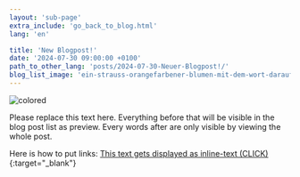 ```yaml
---
layout: 'sub-page'
extra_include: 'go_back_to_blog.html'
lang: 'en'

title: 'New Blogpost!'
date: '2024-07-30 09:00:00 +0100'
path_to_other_lang: 'posts/2024-07-30-Neuer-Blogpost!/'
blog_list_image: 'ein-strauss-orangefarbener-blumen-mit-dem-wort-darauf.jpg_1000_70percent.webp'
---
```

![colored](../../../assets/img/posts/ein-strauss-orangefarbener-blumen-mit-dem-wort-darauf.jpg_1000_70percent.webp "Featured Blog Post Foto")

Please replace this text here. Everything before that<!--more--> will be visible in the blog post list as preview. Every words after are only visible by viewing the whole post.

Here is how to put links: [This text gets displayed as inline-text (CLICK)](https://www.startnext.com/nbtf-right-where-you-are){:target="_blank"}

